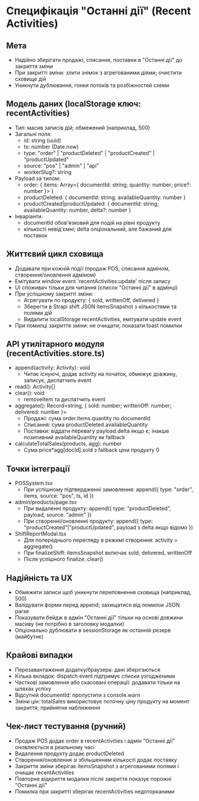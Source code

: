 # Специфікація "Останні дії" (Recent Activities)

## Мета
- Надійно зберігати продажі, списання, поставки в "Останні дії" до закриття зміни
- При закритті зміни: злити знімок з агрегованими діями; очистити сховище дій
- Уникнути дублювання, гонки потоків та розбіжностей схеми

## Модель даних (localStorage ключ: recentActivities)
- Тип: масив записів дій; обмежений (наприклад, 500)
- Загальні поля:
  - id: string (uuid)
  - ts: number (Date.now)
  - type: "order" | "productDeleted" | "productCreated" | "productUpdated"
  - source: "pos" | "admin" | "api"
  - workerSlug?: string
- Payload за типом:
  - order: { items: Array<{ documentId: string; quantity: number; price?: number }> }
  - productDeleted: { documentId: string; availableQuantity: number }
  - productCreated|productUpdated: { documentId: string; availableQuantity: number, delta?: number }
- Інваріанти:
  - documentId обов'язковий для подій на рівні продукту
  - кількості невід'ємні; delta опціональний, але бажаний для поставок

## Життєвий цикл сховища
- Додавати при кожній події (продаж POS, списання адміном, створення/оновлення адміном)
- Емітувати window event 'recentActivities:update' після запису
- UI споживач тільки для читання (список "Останні дії" в адмінці)
- При успішному закритті зміни:
  - Агрегувати по продукту: { sold, writtenOff, delivered }
  - Зберегти в Strapi shift JSON itemsSnapshot з кількостями та полями дій
  - Видалити localStorage recentActivities, емітувати update event
- При помилці закриття зміни: не очищати; показати toast помилки

## API утилітарного модуля (recentActivities.store.ts)
- append(activity: Activity): void
  - Читає існуючі, додає activity на початок, обмежує довжину, записує, диспатчить event
- read(): Activity[]
- clear(): void
  - removeItem та диспатчить event
- aggregate(): Record<string, { sold: number; writtenOff: number; delivered: number }>
  - Продажі: сума order.items.quantity по documentId
  - Списання: сума productDeleted.availableQuantity
  - Поставки: віддати перевагу payload.delta якщо є; інакше позитивний availableQuantity як fallback
- calculateTotalSales(products, agg): number
  - Сума price*agg[docId].sold з fallback ціни продукту 0

## Точки інтеграції
- POSSystem.tsx
  - При успішному підтвердженні замовлення: append({ type: "order", items, source: "pos", ts, id })
- admin/products/page.tsx
  - При видаленні продукту: append({ type: "productDeleted", payload, source: "admin" })
  - При створенні/оновленні продукту: append({ type: "productCreated"|"productUpdated", payload з delta якщо відомо })
- ShiftReportModal.tsx
  - Для попереднього перегляду в режимі створення: activity = aggregate()
  - При finalizeShift: itemsSnapshot включає sold, delivered, writtenOff
  - Після успішного finalize: clear()

## Надійність та UX
- Обмежити записи щоб уникнути переповнення сховища (наприклад, 500)
- Валідувати форми перед append; захищатися від помилок JSON parse
- Показувати бейдж в адмін "Останні дії" тільки на основі довжини масиву (не потрібно в заголовку модалки)
- Опціонально дублювати в sessionStorage як останній резерв (майбутнє)

## Крайові випадки
- Перезавантаження додатку/браузера: дані зберігаються
- Кілька вкладок: dispatch event підтримує списки узгодженими
- Часткові замовлення або скасовані операції: додавати тільки на шляхах успіху
- Відсутній documentId: пропустити з console.warn
- Зміни цін: totalSales використовує поточну ціну продукту на момент закриття; прийнятне наближення

## Чек-лист тестування (ручний)
- Продаж POS додає order в recentActivities і адмін "Останні дії" оновлюється в реальному часі
- Видалення продукту додає productDeleted
- Створення/оновлення зі збільшенням кількості додає поставку
- Закриття зміни зберігає itemsSnapshot з агрегованими полями і очищає recentActivities
- Повторне відкриття модалки після закриття показує порожні "Останні дії"
- Помилка при закритті зберігає recentActivities недоторканими

